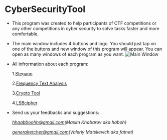 # CyberSecurityTool

* This program was created to help participants of CTF competitions or any other competitions in cyber security to solve tasks faster and more comfortable.
* The main window includes 4 buttons and logo. You should just tap on one of the buttons and new window of this program will appear. You can open as many windows of each program as you want. 
![Main Window](https://docs.google.com/uc?id=1HI6VlWyN9-CAD8vO4N8ECEfchxYwKN_G)

* All infrormation about each program:

  1.[Stegano](Stegano/Stegano.md)
  
  2.[Frequency Text Analysis](FrequencyTextAnalysis/FrequencyTextAnalysis.md)

  3.[Crypto Tool](CryptoTool/CryptoTool.md)
   
  4.[LSBcipher](LSBcipher/LSBcipher.md)
   
* Send us your feedbacks and suggestions:

  *hhaabboohh@gmail.com(Maxim Khabarov aka haboh)*

  *generalretcher@gmail.com(Valeriy Matskevich aka fatnet)*

